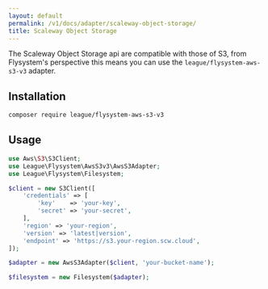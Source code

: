```yaml
---
layout: default
permalink: /v1/docs/adapter/scaleway-object-storage/
title: Scaleway Object Storage
---
```


The Scaleway Object Storage api are compatible with those of S3, from Flysystem's perspective this means you can use the
`league/flysystem-aws-s3-v3` adapter.

## Installation

~~~ bash
composer require league/flysystem-aws-s3-v3
~~~

## Usage

```php
use Aws\S3\S3Client;
use League\Flysystem\AwsS3v3\AwsS3Adapter;
use League\Flysystem\Filesystem;

$client = new S3Client([
    'credentials' => [
        'key'    => 'your-key',
        'secret' => 'your-secret',
    ],
    'region' => 'your-region',
    'version' => 'latest|version',
    'endpoint' => 'https://s3.your-region.scw.cloud',
]);

$adapter = new AwsS3Adapter($client, 'your-bucket-name');

$filesystem = new Filesystem($adapter);
```
